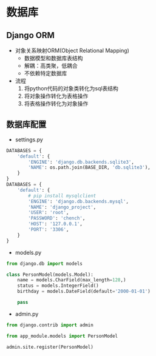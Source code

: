 #  数据库

## Django ORM

- 对象关系映射ORM(Object Relational Mapping)
    - 数据模型和数据库表结构
    - 解耦：高类聚，低耦合
    - 不依赖特定数据库
- 流程
    1. 将python代码的对象类转化为sql表结构
    2. 将对象操作转化为表格操作
    3. 将表格操作转化为对象操作



## 数据库配置
- settings.py
```py
DATABASES = {
    'default': {
        'ENGINE': 'django.db.backends.sqlite3',
        'NAME': os.path.join(BASE_DIR, 'db.sqlite3'),
    }
}
DATABASES = {
    'default': {
        # pip install mysqlclient
        'ENGINE': 'django.db.backends.mysql',
        'NAME': 'django_project',
        'USER': 'root',
        'PASSWORD': 'chench',
        'HOST': '127.0.0.1',
        'PORT': '3306',
    }
}
```

- models.py
```py
from django.db import models

class PersonModel(models.Model):
    name = models.CharField(max_length=128,)
    status = models.IntegerField()
    birthday = models.DateField(default='2000-01-01')

    pass

```


- admin.py
```py
from django.contrib import admin

from app_module.models import PersonModel

admin.site.register(PersonModel)

```